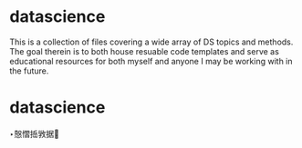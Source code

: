 ﻿# datascience
 
 This is a collection of files covering a wide array of DS topics and methods. The goal therein is to both house resuable code templates and serve as educational resources for both myself and anyone I may be working with in the future.
 
 
# datascience
‣慤慴捳敩据੥
